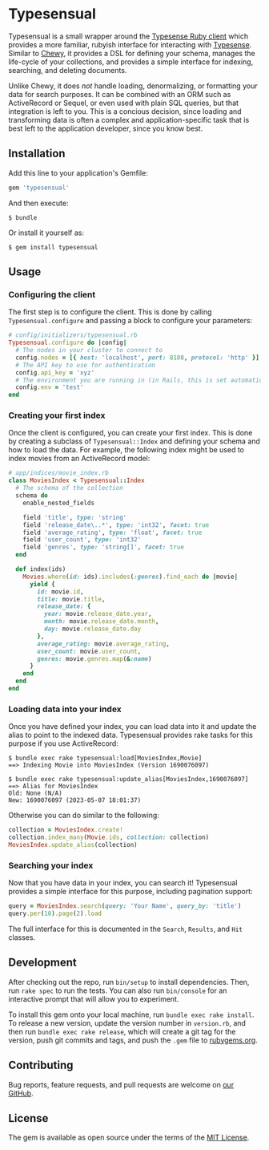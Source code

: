 # Typesensual

Typesensual is a small wrapper around the [Typesense Ruby client][typesense-gem] which provides a
more familiar, rubyish interface for interacting with [Typesense][typesense-website]. Similar to
[Chewy][chewy-gem], it provides a DSL for defining your schema, manages the life-cycle of your
collections, and provides a simple interface for indexing, searching, and deleting documents.

Unlike Chewy, it does *not* handle loading, denormalizing, or formatting your data for search
purposes. It can be combined with an ORM such as ActiveRecord or Sequel, or even used with plain SQL
queries, but that integration is left to you. This is a concious decision, since loading and
transforming data is often a complex and application-specific task that is best left to the
application developer, since you know best.

[typesense-gem]: https://github.com/typesense/typesense-ruby
[typesense-website]: https://typesense.org/
[chewy-gem]: https://github.com/toptal/chewy

## Installation

Add this line to your application's Gemfile:

```ruby
gem 'typesensual'
```

And then execute:

    $ bundle

Or install it yourself as:

    $ gem install typesensual

## Usage

### Configuring the client

The first step is to configure the client. This is done by calling `Typesensual.configure` and
passing a block to configure your parameters:

```ruby
# config/initializers/typesensual.rb
Typesensual.configure do |config|
  # The nodes in your cluster to connect to
  config.nodes = [{ host: 'localhost', port: 8108, protocol: 'http' }]
  # The API key to use for authentication
  config.api_key = 'xyz'
  # The environment you are running in (in Rails, this is set automatically)
  config.env = 'test'
end
```

### Creating your first index

Once the client is configured, you can create your first index. This is done by creating a subclass
of `Typesensual::Index` and defining your schema and how to load the data. For example, the
following index might be used to index movies from an ActiveRecord model:

```ruby
# app/indices/movie_index.rb
class MoviesIndex < Typesensual::Index
  # The schema of the collection
  schema do
    enable_nested_fields

    field 'title', type: 'string'
    field 'release_date\..*', type: 'int32', facet: true
    field 'average_rating', type: 'float', facet: true
    field 'user_count', type: 'int32'
    field 'genres', type: 'string[]', facet: true
  end

  def index(ids)
    Movies.where(id: ids).includes(:genres).find_each do |movie|
      yield {
        id: movie.id,
        title: movie.title,
        release_date: {
          year: movie.release_date.year,
          month: movie.release_date.month,
          day: movie.release_date.day
        },
        average_rating: movie.average_rating,
        user_count: movie.user_count,
        genres: movie.genres.map(&:name)
      }
    end
  end
end
```

### Loading data into your index

Once you have defined your index, you can load data into it and update the alias to point to the
indexed data. Typesensual provides rake tasks for this purpose if you use ActiveRecord:

```console
$ bundle exec rake typesensual:load[MoviesIndex,Movie]
==> Indexing Movie into MoviesIndex (Version 1690076097)

$ bundle exec rake typesensual:update_alias[MoviesIndex,1690076097]
==> Alias for MoviesIndex
Old: None (N/A)
New: 1690076097 (2023-05-07 18:01:37)
```

Otherwise you can do similar to the following:

```ruby
collection = MoviesIndex.create!
collection.index_many(Movie.ids, collection: collection)
MoviesIndex.update_alias(collection)
```

### Searching your index

Now that you have data in your index, you can search it! Typesensual provides a simple interface for
this purpose, including pagination support:

```ruby
query = MoviesIndex.search(query: 'Your Name', query_by: 'title')
query.per(10).page(2).load
```

The full interface for this is documented in the `Search`, `Results`, and `Hit` classes.

## Development

After checking out the repo, run `bin/setup` to install dependencies. Then, run `rake spec` to run the tests. You can also run `bin/console` for an interactive prompt that will allow you to experiment.

To install this gem onto your local machine, run `bundle exec rake install`. To release a new version, update the version number in `version.rb`, and then run `bundle exec rake release`, which will create a git tag for the version, push git commits and tags, and push the `.gem` file to [rubygems.org](https://rubygems.org).

## Contributing

Bug reports, feature requests, and pull requests are welcome on [our GitHub][github].

[github]: https://github.com/hummingbird-me/typesensual

## License

The gem is available as open source under the terms of the [MIT License][mit-license].

[mit-license]: https://opensource.org/licenses/MIT
